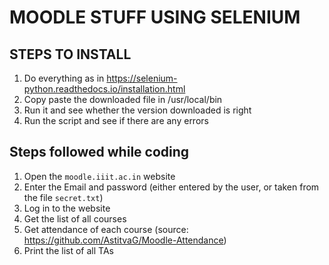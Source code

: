 # MOODLE STUFF USING SELENIUM

## STEPS TO INSTALL

1. Do everything as in <https://selenium-python.readthedocs.io/installation.html>
2. Copy paste the downloaded file in /usr/local/bin
3. Run it and see whether the version downloaded is right
4. Run the script and see if there are any errors

## Steps followed while coding

1. Open the `moodle.iiit.ac.in` website
2. Enter the Email and password (either entered by the user, or taken from the file `secret.txt`)
3. Log in to the website
4. Get the list of all courses
5. Get attendance of each course (source: <https://github.com/AstitvaG/Moodle-Attendance>)
6. Print the list of all TAs
